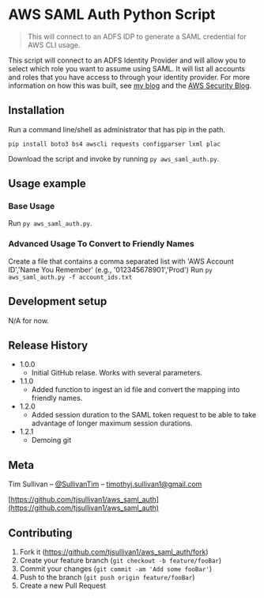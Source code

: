 # AWS SAML Auth Python Script
> This will connect to an ADFS IDP to generate a SAML credential for AWS CLI usage.

This script will connect to an ADFS Identity Provider and will allow you to select which role you want to assume using SAML. It will list all accounts and roles that you have access to through your identity provider. For more information on how this was built, see [my blog](https://tjsullivan1.github.io/blog/2017/05/04/saml-for-aws-2) and the [AWS Security Blog](https://aws.amazon.com/blogs/security/how-to-implement-a-general-solution-for-federated-apicli-access-using-saml-2-0/).

## Installation

Run a command line/shell as administrator that has pip in the path.
```
pip install boto3 bs4 awscli requests configparser lxml plac
```

Download the script and invoke by running `py aws_saml_auth.py`.

## Usage example

### Base Usage
Run `py aws_saml_auth.py`.

### Advanced Usage To Convert to Friendly Names
Create a file that contains a comma separated list with 'AWS Account ID','Name You Remember' (e.g., '012345678901','Prod')
Run `py aws_saml_auth.py -f account_ids.txt`

## Development setup

N/A for now.

## Release History

* 1.0.0
    * Initial GitHub relase. Works with several parameters.
* 1.1.0
    * Added function to ingest an id file and convert the mapping into friendly names.
* 1.2.0
    * Added session duration to the SAML token request to be able to take advantage of longer maximum session durations.
* 1.2.1
    * Demoing git

## Meta

Tim Sullivan – [@SullivanTim](https://twitter.com/SullivanTim) – timothyj.sullivan1@gmail.com

[https://github.com/tjsullivan1/aws_saml_auth](https://github.com/tjsullivan1/aws_saml_auth)

## Contributing

1. Fork it (<https://github.com/tjsullivan1/aws_saml_auth/fork>)
2. Create your feature branch (`git checkout -b feature/fooBar`)
3. Commit your changes (`git commit -am 'Add some fooBar'`)
4. Push to the branch (`git push origin feature/fooBar`)
5. Create a new Pull Request
